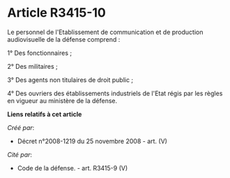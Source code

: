 # Article R3415-10

Le personnel de l'Etablissement de communication et de production audiovisuelle de la défense comprend :

1° Des fonctionnaires ;

2° Des militaires ;

3° Des agents non titulaires de droit public ;

4° Des ouvriers des établissements industriels de l'Etat régis par les règles en vigueur au ministère de la défense.

**Liens relatifs à cet article**

_Créé par_:

  - Décret n°2008-1219 du 25 novembre 2008 - art. (V)

_Cité par_:

  - Code de la défense. - art. R3415-9 (V)
